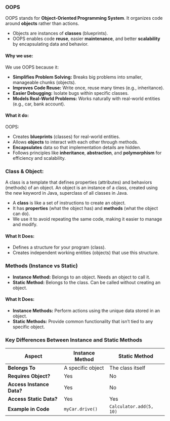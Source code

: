 ### **OOPS**
OOPS stands for **Object-Oriented Programming System**. It organizes code around **objects** rather than actions.  
- Objects are instances of **classes** (blueprints).  
- OOPS enables code **reuse**, easier **maintenance**, and better **scalability** by encapsulating data and behavior.

#### **Why we use:**
We use OOPS because it:
- **Simplifies Problem Solving:** Breaks big problems into smaller, manageable chunks (objects).  
- **Improves Code Reuse:** Write once, reuse many times (e.g., inheritance).  
- **Easier Debugging:** Isolate bugs within specific classes.  
- **Models Real-World Problems:** Works naturally with real-world entities (e.g., car, bank account).

#### **What it do:**
OOPS:
- Creates **blueprints** (classes) for real-world entities.
- Allows **objects** to interact with each other through methods.
- **Encapsulates** data so that implementation details are hidden.
- Follows principles like **inheritance**, **abstraction**, and **polymorphism** for efficiency and scalability.

### **Class & Object:**
A class is a template that defines properties (attributes) and behaviors (methods) of an object.
An object is an instance of a class, created using the new keyword in Java, superclass of all classes in Java.
- A **class** is like a set of instructions to create an object.
- It has **properties** (what the object has) and **methods** (what the object can do).
- We use it to avoid repeating the same code, making it easier to manage and modify.

#### **What It Does:**  
- Defines a structure for your program (class).  
- Creates independent working entities (objects) that use this structure.  

### **Methods (Instance vs Static)**   
- **Instance Method:** Belongs to an object. Needs an object to call it.  
- **Static Method:** Belongs to the class. Can be called without creating an object.  

#### **What It Does:**  
- **Instance Methods:** Perform actions using the unique data stored in an object.  
- **Static Methods:** Provide common functionality that isn’t tied to any specific object.  

### **Key Differences Between Instance and Static Methods**

| **Aspect**            | **Instance Method**                    | **Static Method**                      |
|-----------------------|---------------------------------------|---------------------------------------|
| **Belongs To**         | A specific object                    | The class itself                     |
| **Requires Object?**   | Yes                                  | No                                    |
| **Access Instance Data?** | Yes                                  | No                                    |
| **Access Static Data?**   | Yes                                  | Yes                                   |
| **Example in Code**    | `myCar.drive()`                      | `Calculator.add(5, 10)`               |


